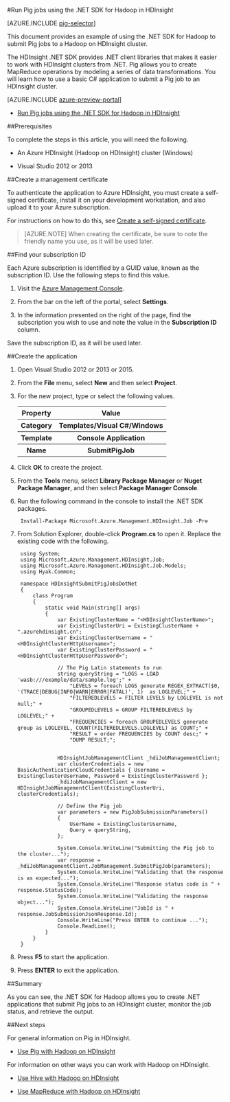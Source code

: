 <properties
   pageTitle="Use Hadoop Pig with .NET in HDInsight | Windows Azure"
   description="Learn how to use the .NET SDK for Hadoop to submit Pig jobs to Hadoop on HDInsight."
   services="hdinsight"
   documentationCenter=".net"
   authors="Blackmist"
   manager="paulettm"
   editor="cgronlun"/>

<tags
	ms.service="hdinsight"
	ms.date="02/04/2016"
	wacn.date=""/>

#Run Pig jobs using the .NET SDK for Hadoop in HDInsight

[AZURE.INCLUDE [pig-selector](../includes/hdinsight-selector-use-pig.md)]

This document provides an example of using the .NET SDK for Hadoop to submit Pig jobs to a Hadoop on HDInsight cluster.

The HDInsight .NET SDK provides .NET client libraries that makes it easier to work with HDInsight clusters from .NET. Pig allows you to create MapReduce operations by modeling a series of data transformations. You will learn how to use a basic C# application to submit a Pig job to an HDInsight cluster.

[AZURE.INCLUDE [azure-preview-portal](../includes/hdinsight-azure-portal.md)]

* [Run Pig jobs using the .NET SDK for Hadoop in HDInsight](/documentation/articles/hdinsight-hadoop-use-pig-dotnet-sdk-v1)

##<a id="prereq"></a>Prerequisites

To complete the steps in this article, you will need the following.

* An Azure HDInsight (Hadoop on HDInsight) cluster (Windows) 

* Visual Studio 2012 or 2013

##<a id="certificate"></a>Create a management certificate

To authenticate the application to Azure HDInsight, you must create a self-signed certificate, install it on your development workstation, and also upload it to your Azure subscription.

For instructions on how to do this, see [Create a self-signed certificate](/documentation/articles/hdinsight-administer-use-management-portal-v1/#cert).

> [AZURE.NOTE] When creating the certificate, be sure to note the friendly name you use, as it will be used later.

##<a id="subscriptionid"></a>Find your subscription ID

Each Azure subscription is identified by a GUID value, known as the subscription ID. Use the following steps to find this value.

1. Visit the [Azure Management Console](https://manage.windowsazure.cn/).

2. From the bar on the left of the portal, select **Settings**.

3. In the information presented on the right of the page, find the subscription you wish to use and note the value in the **Subscription ID** column.

Save the subscription ID, as it will be used later.

##<a id="create"></a>Create the application

1. Open Visual Studio 2012 or 2013 or 2015.

2. From the **File** menu, select **New** and then select **Project**.

3. For the new project, type or select the following values.

	<table>
	<tr>
	<th>Property</th>
	<th>Value</th>
	</tr>
	<tr>
	<th>Category</th>
	<th>Templates/Visual C#/Windows</th>
	</tr>
	<tr>
	<th>Template</th>
	<th>Console Application</th>
	</tr>
	<tr>
	<th>Name</th>
	<th>SubmitPigJob</th>
	</tr>
	</table>

4. Click **OK** to create the project.

5. From the **Tools** menu, select **Library Package Manager** or **Nuget Package Manager**, and then select **Package Manager Console**.

6. Run the following command in the console to install the .NET SDK packages.

		Install-Package Microsoft.Azure.Management.HDInsight.Job -Pre

7. From Solution Explorer, double-click **Program.cs** to open it. Replace the existing code with the following.

		using System;
		using Microsoft.Azure.Management.HDInsight.Job;
		using Microsoft.Azure.Management.HDInsight.Job.Models;
		using Hyak.Common;
		
		namespace HDInsightSubmitPigJobsDotNet
		{
		    class Program
		    {
		        static void Main(string[] args)
		        {
					var ExistingClusterName = "<HDInsightClusterName>";
					var ExistingClusterUri = ExistingClusterName + ".azurehdinsight.cn";
					var ExistingClusterUsername = "<HDInsightClusterHttpUsername>";
					var ExistingClusterPassword = "<HDInsightClusterHttpUserPassword>";
		
		            // The Pig Latin statements to run
		            string queryString = "LOGS = LOAD 'wasb:///example/data/sample.log';" +
		                "LEVELS = foreach LOGS generate REGEX_EXTRACT($0, '(TRACE|DEBUG|INFO|WARN|ERROR|FATAL)', 1)  as LOGLEVEL;" +
		                "FILTEREDLEVELS = FILTER LEVELS by LOGLEVEL is not null;" +
		                "GROUPEDLEVELS = GROUP FILTEREDLEVELS by LOGLEVEL;" +
		                "FREQUENCIES = foreach GROUPEDLEVELS generate group as LOGLEVEL, COUNT(FILTEREDLEVELS.LOGLEVEL) as COUNT;" +
		                "RESULT = order FREQUENCIES by COUNT desc;" +
		                "DUMP RESULT;";
		
		
		            HDInsightJobManagementClient _hdiJobManagementClient;
		            var clusterCredentials = new BasicAuthenticationCloudCredentials { Username = ExistingClusterUsername, Password = ExistingClusterPassword };
		            _hdiJobManagementClient = new HDInsightJobManagementClient(ExistingClusterUri, clusterCredentials);
		
		            // Define the Pig job
		            var parameters = new PigJobSubmissionParameters()
		            {
		                UserName = ExistingClusterUsername,
		                Query = queryString,
		            };
		
		            System.Console.WriteLine("Submitting the Pig job to the cluster...");
		            var response = _hdiJobManagementClient.JobManagement.SubmitPigJob(parameters);
		            System.Console.WriteLine("Validating that the response is as expected...");
		            System.Console.WriteLine("Response status code is " + response.StatusCode);
		            System.Console.WriteLine("Validating the response object...");
		            System.Console.WriteLine("JobId is " + response.JobSubmissionJsonResponse.Id);
		            Console.WriteLine("Press ENTER to continue ...");
		            Console.ReadLine();
		        }
		    }
		}

7. Press **F5** to start the application.
8. Press **ENTER** to exit the application.

##<a id="summary"></a>Summary

As you can see, the .NET SDK for Hadoop allows you to create .NET applications that submit Pig jobs to an HDInsight cluster, monitor the job status, and retrieve the output.

##<a id="nextsteps"></a>Next steps

For general information on Pig in HDInsight.

* [Use Pig with Hadoop on HDInsight](/documentation/articles/hdinsight-use-pig)

For information on other ways you can work with Hadoop on HDInsight.

* [Use Hive with Hadoop on HDInsight](/documentation/articles/hdinsight-use-hive)

* [Use MapReduce with Hadoop on HDInsight](/documentation/articles/hdinsight-use-mapreduce)
